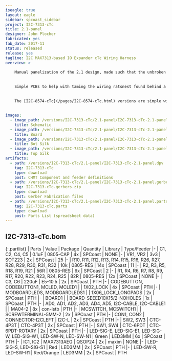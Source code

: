 ```yaml
---
iseagle: true
layout: eagle
sidebar: spcoast_sidebar
project: I2C-7313-cTc
title: 2.1-panel
designer: John Plocher
fabricated: yes
fab_date: 2017-11
status: released
release: yes
tagline: I2C MAX7313-based IO Expander cTc Wiring Harness
overview: >
    
    Manual panelization of the 2.1 design, made such that the unbroken board set would exactly fit the 2" spacing on the cTc machine panel.
    
    
    Simple PCBs to help with taming the wiring ratsnest found behind a CTC machine's panels by concentrating the majority of LEDs and Switches directly on a PCB.
    
    
    The [I2C-8574-cTc](/pages/I2C-8574-cTc.html) versions are simple wiring-to-I2C adapters, these 2.1 versions are mounting plates for switches and LEDs as well.
    
    
images:
  - image_path: /versions/I2C-7313-cTc/2.1-panel/I2C-7313-cTc-2.1-panel.sch.png
    title: Schematic
  - image_path: /versions/I2C-7313-cTc/2.1-panel/I2C-7313-cTc-2.1-panel.brd.png
    title: Board
  - image_path: /versions/I2C-7313-cTc/2.1-panel/I2C-7313-cTc-2.1-panel.bot.brd.png
    title: Bot Silk
  - image_path: /versions/I2C-7313-cTc/2.1-panel/I2C-7313-cTc-2.1-panel.top.brd.png
    title: Top Silk
artifacts:
  - path: /versions/I2C-7313-cTc/2.1-panel/I2C-7313-cTc-2.1-panel.dpv
    tag: I2C-7313-cTc
    type: download
    post: CHMT Component and feeder definitions
  - path: /versions/I2C-7313-cTc/2.1-panel/I2C-7313-cTc-2.1-panel.gerbers.zip
    tag: I2C-7313-cTc.gerbers.zip
    type: download
    post: Gerber Fabrication files
  - path: /versions/I2C-7313-cTc/2.1-panel/I2C-7313-cTc-2.1-panel.parts.csv
    tag: I2C-7313-cTc.parts
    type: download
    post: Parts List (spreadsheet data)
---
```


## I2C-7313-cTc.bom

{:.partlist}
| Parts | Value | Package | Quantity | Library | Type/Feeder
|-
| C1, C2, C4, C5 | 0.1uF | 0805-CAP | 4x | SPCoast | NONE
|-
| VR1, VR2 | 3v3 | SOT223 | 2x | SPCoast | 25
|-
| R10, R11, R12, R13, R14, R15, R16, R26, R27, R28, R29, R30, R31, R32 | 10k | 0805-RES | 14x | SPCoast | 11
|-
| R2, R3, R5, R18, R19, R21 | 56R | 0805-RES | 6x | SPCoast | 2
|-
| R1, R4, R6, R7, R8, R9, R17, R20, R22, R23, R24, R25 | 82R | 0805-RES | 12x | SPCoast | NONE
|-
| C3, C6 | 220uF | E5-10.5 | 2x | SPCoast | PTH
|-
| CODEBUTTON, CODEBUTTON1, MCLED, MCLED1 |  | 1X02_LOCK | 4x | SPCoast | PTH
|-
| MODBOARDLEDS, MODBOARDLEDS1 |  | 1X06_LOCK_LONGPADS | 2x | SPCoast | PTH
|-
| BOARD1 |  | BOARD-SEEED10X15/2-NOHOLES | 1x | SPCoast | PTH
|-
| AD0, AD1, AD2, AD3, AD4, AD5, I2C-CABLE, I2C-CABLE1 |  | MA04-2 | 8x | con-lstb | PTH
|-
| MCSWITCH, MCSWITCH1 |  | SCREWTERMINAL-5MM-2 | 2x | SPCoast | PTH
|-
| CON1, CON2 | CONNECTOR-I2CLEFT | I2C-L | 2x | SPCoast | PTH
|-
| SW2, SW3 | CTC-4P3T | CTC-4P3T | 2x | SPCoast | PTH
|-
| SW1, SW4 | CTC-6PDT | CTC-6PDT-ROTARY | 2x | SPCoast | PTH
|-
| LED-SIG-E, LED-SIG-E1, LED-SIG-W, LED-SIG-W1, LED-SW-N, LED-SW-N1 | Green | LED3MM | 6x | SPCoast | PTH
|-
| IC1, IC2 | MAX7313AEG | QSOP24 | 2x | maxim | NONE
|-
| LED-SIG-S, LED-SIG-S1 | Red | LED3MM | 2x | SPCoast | PTH
|-
| LED-SW-R, LED-SW-R1 | Red/Orange | LED3MM | 2x | SPCoast | PTH
